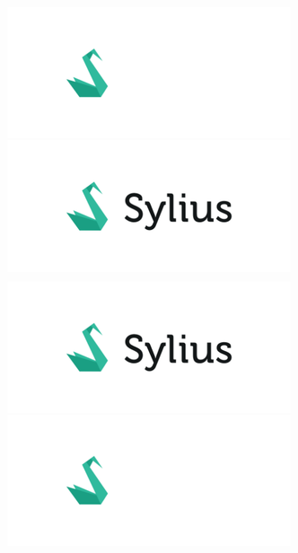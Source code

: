 ![Sylius Logo](https://github.com/Ferror/Ferror/blob/master/logo-dark.png#gh-light-mode-only)
![Sylius Logo](https://github.com/Ferror/Ferror/blob/master/logo-light.png#gh-dark-mode-only)

![Sylius Logo](https://raw.githubusercontent.com/Sylius/Sylius/master/src/Sylius/Bundle/UiBundle/Resources/private/img/logo-light.png#gh-light-mode-only)
![Sylius Logo](https://raw.githubusercontent.com/Sylius/Sylius/master/src/Sylius/Bundle/UiBundle/Resources/private/img/logo-dark.png#gh-dark-mode-only)
